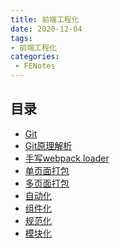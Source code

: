 ```yaml
---
title: 前端工程化
date: 2020-12-04
tags:
- 前端工程化
categories: 
 - FENotes
---
```


## 目录
+ [Git](/FENotes/project/Git.html)
+ [Git原理解析](/FENotes/project/Git原理解析.html)
+ [手写webpack loader](/FENotes/project/loader.html)
+ [单页面打包]()
+ [多页面打包]() 
+ [自动化]()
+ [组件化]()
+ [规范化]()
+ [模块化]()
